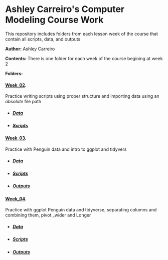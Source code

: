 # Ashley Carreiro's Computer Modeling Course Work

This repository includes folders from each lesson week of the course that contain all scripts, data, and outputs

**Author:** Ashley Carreiro

**Contents:** There is one folder for each week of the course begining at week 2

**Folders:** 


#### [Week_02](https://github.com/OCN-682-UH/Carreiro/tree/main/Week_02).  

Practice writing scripts using proper structure and importing data using an _absolute_ file path
  
* ##### [Data](https://github.com/OCN-682-UH/Carreiro/tree/main/Week_02/Data)
* ##### [Scripts](https://github.com/OCN-682-UH/Carreiro/tree/main/Week_02/Scripts)

#### [Week_03](https://github.com/OCN-682-UH/Carreiro/tree/main/Week_03).  

Practice with Penguin data and intro to ggplot and tidyvers
  
* ##### [Data](https://github.com/OCN-682-UH/Carreiro/tree/main/Week_03/Data)
* ##### [Scripts](https://github.com/OCN-682-UH/Carreiro/tree/main/Week_03/Scripts)
* ##### [Outputs](https://github.com/OCN-682-UH/Carreiro/tree/main/Week_03/Output)

#### [Week_04](https://github.com/OCN-682-UH/Carreiro/tree/main/Week_04).  

Practice with ggplot Penguin data and tidyverse, separating columns and combining them, pivot _wider and Longer
  
* ##### [Data](https://github.com/OCN-682-UH/Carreiro/tree/main/Week_04/Data)
* ##### [Scripts](https://github.com/OCN-682-UH/Carreiro/tree/main/Week_04/Scripts)
* ##### [Outputs](https://github.com/OCN-682-UH/Carreiro/tree/main/Week_04/Output)



